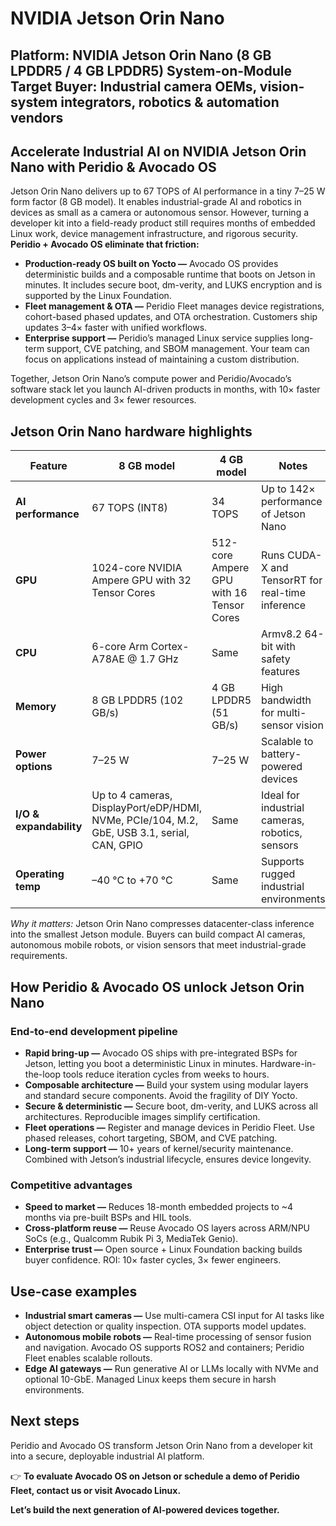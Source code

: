 # NVIDIA Jetson Orin Nano

**Platform:** NVIDIA Jetson Orin Nano (8 GB LPDDR5 / 4 GB LPDDR5) System-on-Module  
**Target Buyer:** Industrial camera OEMs, vision-system integrators, robotics & automation vendors
---
## Accelerate Industrial AI on NVIDIA Jetson Orin Nano with Peridio & Avocado OS

Jetson Orin Nano delivers up to 67 TOPS of AI performance in a tiny 7–25 W form factor (8 GB model). It enables industrial-grade AI and robotics in devices as small as a camera or autonomous sensor. However, turning a developer kit into a field-ready product still requires months of embedded Linux work, device management infrastructure, and rigorous security. **Peridio + Avocado OS eliminate that friction:**

* **Production-ready OS built on Yocto —** Avocado OS provides deterministic builds and a composable runtime that boots on Jetson in minutes. It includes secure boot, dm-verity, and LUKS encryption and is supported by the Linux Foundation.
* **Fleet management & OTA —** Peridio Fleet manages device registrations, cohort-based phased updates, and OTA orchestration. Customers ship updates 3–4× faster with unified workflows.
* **Enterprise support —** Peridio’s managed Linux service supplies long-term support, CVE patching, and SBOM management. Your team can focus on applications instead of maintaining a custom distribution.

Together, Jetson Orin Nano’s compute power and Peridio/Avocado’s software stack let you launch AI-driven products in months, with 10× faster development cycles and 3× fewer resources.

## Jetson Orin Nano hardware highlights
| Feature | 8 GB model | 4 GB model | Notes |
| --- | --- | --- | --- |
| **AI performance** | 67 TOPS (INT8) | 34 TOPS | Up to 142× performance of Jetson Nano |
| **GPU** | 1024-core NVIDIA Ampere GPU with 32 Tensor Cores | 512-core Ampere GPU with 16 Tensor Cores | Runs CUDA-X and TensorRT for real-time inference |
| **CPU** | 6-core Arm Cortex-A78AE @ 1.7 GHz | Same | Armv8.2 64-bit with safety features |
| **Memory** | 8 GB LPDDR5 (102 GB/s) | 4 GB LPDDR5 (51 GB/s) | High bandwidth for multi-sensor vision |
| **Power options** | 7–25 W | 7–25 W | Scalable to battery-powered devices |
| **I/O & expandability** | Up to 4 cameras, DisplayPort/eDP/HDMI, NVMe, PCIe/104, M.2, GbE, USB 3.1, serial, CAN, GPIO | Same | Ideal for industrial cameras, robotics, sensors |
| **Operating temp** | –40 °C to +70 °C | Same | Supports rugged industrial environments |

<em>Why it matters:</em> Jetson Orin Nano compresses datacenter-class inference into the smallest Jetson module. Buyers can build compact AI cameras, autonomous mobile robots, or vision sensors that meet industrial-grade requirements.

## How Peridio & Avocado OS unlock Jetson Orin Nano
### End-to-end development pipeline
* **Rapid bring-up —** Avocado OS ships with pre-integrated BSPs for Jetson, letting you boot a deterministic Linux in minutes. Hardware-in-the-loop tools reduce iteration cycles from weeks to hours.
* **Composable architecture —** Build your system using modular layers and standard secure components. Avoid the fragility of DIY Yocto.
* **Secure & deterministic —** Secure boot, dm-verity, and LUKS across all architectures. Reproducible images simplify certification.
* **Fleet operations —** Register and manage devices in Peridio Fleet. Use phased releases, cohort targeting, SBOM, and CVE patching.
* **Long-term support —** 10+ years of kernel/security maintenance. Combined with Jetson’s industrial lifecycle, ensures device longevity.

### Competitive advantages
* **Speed to market —** Reduces 18-month embedded projects to ~4 months via pre-built BSPs and HIL tools.
* **Cross-platform reuse —** Reuse Avocado OS layers across ARM/NPU SoCs (e.g., Qualcomm Rubik Pi 3, MediaTek Genio).
* **Enterprise trust —** Open source + Linux Foundation backing builds buyer confidence. ROI: 10× faster cycles, 3× fewer engineers.

## Use-case examples
* **Industrial smart cameras —** Use multi-camera CSI input for AI tasks like object detection or quality inspection. OTA supports model updates.
* **Autonomous mobile robots —** Real-time processing of sensor fusion and navigation. Avocado OS supports ROS2 and containers; Peridio Fleet enables scalable rollouts.
* **Edge AI gateways —** Run generative AI or LLMs locally with NVMe and optional 10-GbE. Managed Linux keeps them secure in harsh environments.

## Next steps
Peridio and Avocado OS transform Jetson Orin Nano from a developer kit into a secure, deployable industrial AI platform.

👉 **To evaluate Avocado OS on Jetson or schedule a demo of Peridio Fleet, contact us or visit Avocado Linux.**

<strong>Let’s build the next generation of AI-powered devices together.</strong>